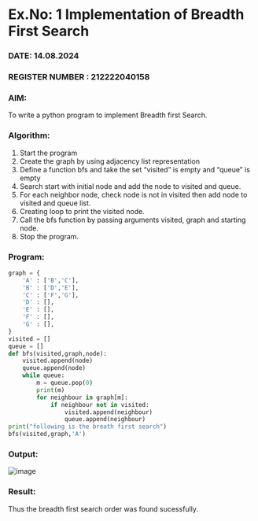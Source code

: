 # Ex.No: 1  Implementation of Breadth First Search 
### DATE: 14.08.2024                                                                           
### REGISTER NUMBER : 212222040158
### AIM: 
To write a python program to implement Breadth first Search. 
### Algorithm:
1. Start the program
2. Create the graph by using adjacency list representation
3. Define a function bfs and take the set “visited” is empty and “queue” is empty
4. Search start with initial node and add the node to visited and queue.
5. For each neighbor node, check node is not in visited then add node to visited and queue list.
6.  Creating loop to print the visited node.
7.   Call the bfs function by passing arguments visited, graph and starting node.
8.   Stop the program.
### Program:
```python
graph = {
    'A' : ['B','C'],
    'B' : ['D','E'],
    'C' : ['F','G'],
    'D' : [],
    'E' : [],
    'F' : [],
    'G' : [],
}
visited = []
queue = []
def bfs(visited,graph,node):
    visited.append(node)
    queue.append(node)
    while queue:
        m = queue.pop(0)
        print(m)
        for neighbour in graph[m]:
            if neighbour not in visited:
                visited.append(neighbour)
                queue.append(neighbour)
print("following is the breath first search")
bfs(visited,graph,'A')
```










### Output:
![image](https://github.com/user-attachments/assets/b8e5d18b-bd05-4d4b-94de-4c9dbe704e11)



### Result:
Thus the breadth first search order was found sucessfully.
